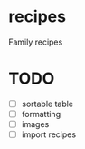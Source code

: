 # recipes
Family recipes

# TODO
- [ ] sortable table
- [ ] formatting
- [ ] images
- [ ] import recipes
